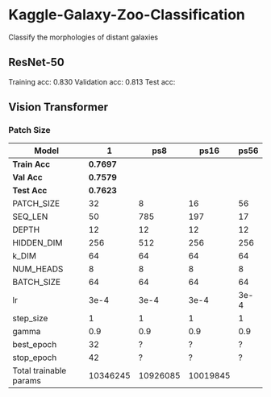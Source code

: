 # Kaggle-Galaxy-Zoo-Classification
Classify the morphologies of distant galaxies


## ResNet-50

Training acc: 0.830
Validation acc: 0.813
Test acc: 






## Vision Transformer

### Patch Size

| Model | 1 | ps8 | ps16 | ps56 |
| ----------- | ----------- | ----------- | ----------- | ----------- |
| **Train Acc** | **0.7697** |  |  |  |
| **Val Acc** | **0.7579** |  |  |  |
| **Test Acc** | **0.7623** |  |  |
| PATCH_SIZE | 32 | 8 | 16 | 56 |
| SEQ_LEN | 50 | 785 | 197 | 17 |
| DEPTH | 12 | 12 | 12 | 12 |
| HIDDEN_DIM | 256 | 512 | 256 | 256 |
| k_DIM | 64 | 64 | 64 | 64 |
| NUM_HEADS | 8 | 8 | 8 | 8 |
| BATCH_SIZE | 64 | 64 | 64 | 64 |
| lr | 3e-4 | 3e-4 | 3e-4 | 3e-4 |
| step_size | 1 | 1 | 1 | 1 |
| gamma | 0.9 | 0.9 | 0.9 | 0.9 |
| best_epoch | 32 | ? | ? | ? |
| stop_epoch | 42 | ? | ? | ? |
| Total trainable params | 10346245 | 10926085 | 10019845 |  |

